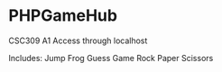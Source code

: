 # PHPGameHub
CSC309 A1
Access through localhost

Includes:
  Jump Frog
  Guess Game
  Rock Paper Scissors
